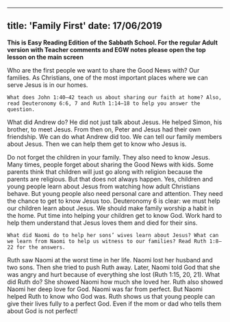 ---
title: 'Family First'
date: 17/06/2019
--

**This is Easy Reading Edition of the Sabbath School. For the regular Adult version with Teacher comments and EGW notes please open the top lesson on the main screen**

Who are the first people we want to share the Good News with? Our families. As Christians, one of the most important places where we can serve Jesus is in our homes.

`What does John 1:40–42 teach us about sharing our faith at home? Also, read Deuteronomy 6:6, 7 and Ruth 1:14–18 to help you answer the question.`

What did Andrew do? He did not just talk about Jesus. He helped Simon, his brother, to meet Jesus. From then on, Peter and Jesus had their own friendship. We can do what Andrew did too. We can tell our family members about Jesus. Then we can help them get to know who Jesus is. 

Do not forget the children in your family. They also need to know Jesus. Many times, people forget about sharing the Good News with kids. Some parents think that children will just go along with religion because the parents are religious. But that does not always happen. Yes, children and young people learn about Jesus from watching how adult Christians behave. But young people also need personal care and attention. They need the chance to get to know Jesus too. Deuteronomy 6 is clear: we must help our children learn about Jesus. We should make family worship a habit in the home. Put time into helping your children get to know God. Work hard to help them understand that Jesus loves them and died for their sins.

`What did Naomi do to help her sons’ wives learn about Jesus? What can we learn from Naomi to help us witness to our families? Read Ruth 1:8–22 for the answers.`

Ruth saw Naomi at the worst time in her life. Naomi lost her husband and two sons. Then she tried to push Ruth away. Later, Naomi told God that she was angry and hurt because of everything she lost (Ruth 1:15, 20, 21). What did Ruth do? She showed Naomi how much she loved her. Ruth also showed Naomi her deep love for God. Naomi was far from perfect. But Naomi helped Ruth to know who God was. Ruth shows us that young people can give their lives fully to a perfect God. Even if the mom or dad who tells them about God is not perfect!